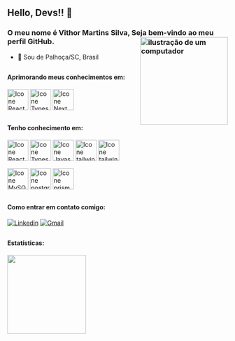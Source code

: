 <link rel="stylesheet" href="https://cdn.jsdelivr.net/gh/devicons/devicon@v2.15.1/devicon.min.css">

## Hello, Devs!! :wave:
### O meu nome é Vithor Martins Silva, Seja bem-vindo ao meu perfil GitHub. <img src="https://raw.githubusercontent.com/MicaelliMedeiros/micaellimedeiros/master/image/computer-illustration.png" alt="ilustração de um computador" min-width="200px" max-width="200px" width="200px" align="right">

- :beginner:  Sou de Palhoça/SC, Brasil
##

#### Aprimorando meus conhecimentos em:
[<img height="48px" width="48px" alt="Icone React" src="https://skillicons.dev/icons?i=react"/>](https://pt-br.react.dev)
[<img height="48px" width="48px" alt="Icone Typescript" src="https://skillicons.dev/icons?i=typescript"/>](https://www.typescriptlang.org/docs/)
[<img height="48px" width="48px" alt="Icone Next" src="https://skillicons.dev/icons?i=next"/>]([https://www.typescriptlang.org/docs/](https://nextjs.org/))
##

#### Tenho conhecimento em:
[<img height="48px" width="48px" alt="Icone React" src="https://skillicons.dev/icons?i=react"/>](https://pt-br.react.dev)
[<img height="48px" width="48px" alt="Icone Typescript" src="https://skillicons.dev/icons?i=typescript"/>](https://www.typescriptlang.org/docs/)
[<img height="48px" width="48px" alt="Icone Javascript" src="https://skillicons.dev/icons?i=javascript"/>](https://devdocs.io/javascript/)
[<img height="48px" width="48px" alt="Icone tailwind" src="https://skillicons.dev/icons?i=tailwind"/>](https://v2.tailwindcss.com/docs)
[<img height="48px" width="48px" alt="Icone tailwind" src="https://skillicons.dev/icons?i=bootstrap"/>](https://getbootstrap.com/docs/4.5/getting-started/introduction/)



[<img height="48px" width="48px" alt="Icone MySQL" src="https://skillicons.dev/icons?i=mysql"/>](https://dev.mysql.com/doc/)
[<img height="48px" width="48px" alt="Icone postgres" src="https://skillicons.dev/icons?i=postgres"/>](https://www.postgresql.org/docs/)
[<img height="48px" width="48px" alt="Icone prisma" src="https://skillicons.dev/icons?i=prisma"/>](https://www.prisma.io/docs)

##

#### Como entrar em contato comigo:
[<img alt="Linkedin" src="https://img.shields.io/badge/-linkedin-%230077B5?style=for-the-badge&logo=linkedin&logoColor=white"/>](https://www.linkedin.com/in/vithor-silva/)
<a href="mailto:contatovithorsilva@gmail.com" target="_blank"><img alt="Gmail" src="https://img.shields.io/badge/Gmail-D14836?style=for-the-badge&logo=gmail&logoColor=white" /></a>

##

#### Estatísticas:
<div>
<img loading="lazy" height="180em" src="https://github-readme-stats.vercel.app/api/top-langs/?username=vithor-silva&layout=compact&langs_count=7&theme=radical"/>
</div>
